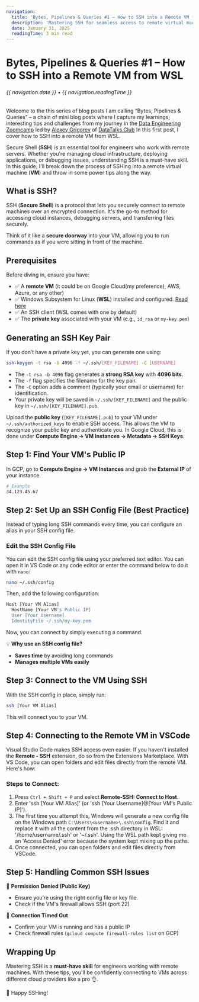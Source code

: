 ```yaml
---
navigation:
  title: 'Bytes, Pipelines & Queries #1 – How to SSH into a Remote VM from WSL'
  description: 'Mastering SSH for seamless access to remote virtual machines'
  date: January 31, 2025
  readingTime: 3 min read
---
```


# Bytes, Pipelines & Queries #1 – How to SSH into a Remote VM from WSL

<h6>

  {{ navigation.date }} &bull; {{ navigation.readingTime }}

</h6>

Welcome to the this series of blog posts I am calling “Bytes, Pipelines & Queries” – a chain of mini blog posts where I capture my learnings, interesting tips and challenges from my journey in the [Data Engineering Zoomcamp](https://github.com/DataTalksClub/data-engineering-zoomcamp) led by [Alexey Grigorev](https://www.linkedin.com/in/agrigorev/) of [DataTalks.Club](https://datatalks.club/) In this first post, I cover how to SSH into a remote VM from WSL.

Secure Shell (**SSH**) is an essential tool for engineers who work with remote servers. Whether you're managing cloud infrastructure, deploying applications, or debugging issues, understanding SSH is a must-have skill. In this guide, I'll break down the process of SSHing into a remote virtual machine (**VM**) and throw in some power tips along the way.

## What is SSH?

SSH (**Secure Shell**) is a protocol that lets you securely connect to remote machines over an encrypted connection. It's the go-to method for accessing cloud instances, debugging servers, and transferring files securely.

Think of it like a **secure doorway** into your VM, allowing you to run commands as if you were sitting in front of the machine.

## Prerequisites

Before diving in, ensure you have:

- ✅ A **remote VM** (it could be on Google Cloud(my preference), AWS, Azure, or any other)
- ✅ Windows Subsystem for Linux (**WSL**) installed and configured. [Read here](https://learn.microsoft.com/en-us/windows/wsl/setup/environment)
- ✅ An SSH client (WSL comes with one by default)
- ✅ The **private key** associated with your VM (e.g., `id_rsa` or `my-key.pem`)

## Generating an SSH Key Pair

If you don’t have a private key yet, you can generate one using:

```bash
ssh-keygen -t rsa -b 4096 -f ~/.ssh/[KEY_FILENAME] -C [USERNAME]
```

- The `-t rsa -b 4096` flag generates a **strong RSA key** with **4096 bits**.
- The `-f` flag specifies the filename for the key pair.
- The `-C` option adds a comment (typically your email or username) for identification.
- Your private key will be saved in `~/.ssh/[KEY_FILENAME]` and the public key in `~/.ssh/[KEY_FILENAME].pub`.

Upload the **public key** (`[KEY_FILENAME].pub`) to your VM under `~/.ssh/authorized_keys` to enable SSH access. This allows the VM to recognize your public key and authenticate you. In Google Cloud, this is done under **Compute Engine → VM Instances → Metadata → SSH Keys**.

## Step 1: Find Your VM's Public IP

In GCP, go to **Compute Engine → VM Instances** and grab the **External IP** of your instance.

```bash
# Example
34.123.45.67
```

## Step 2: Set Up an SSH Config File (Best Practice)

Instead of typing long SSH commands every time, you can configure an alias in your SSH config file.

### Edit the SSH Config File
You can edit the SSH config file using your preferred text editor. You can open it in VS Code or any code editor or enter the command below to do it with `nano`:

```bash
nano ~/.ssh/config
```

Then, add the following configuration:

```bash
Host [Your VM Alias]
  HostName [Your VM's Public IP]
  User [Your Username]
  IdentityFile ~/.ssh/my-key.pem
```

Now, you can connect by simply executing a command.

💡 **Why use an SSH config file?**
- **Saves time** by avoiding long commands
- **Manages multiple VMs easily**

## Step 3: Connect to the VM Using SSH

With the SSH config in place, simply run:

```bash
ssh [Your VM Alias]
```
This will connect you to your VM.

## Step 4: Connecting to the Remote VM in VSCode

Visual Studio Code makes SSH access even easier. If you haven't installed the **Remote - SSH** extension, do so from the Extensions Marketplace. With VS Code, you can open folders and edit files directly from the remote VM. Here's how:

### Steps to Connect:
1. Press `Ctrl + Shift + P` and select **Remote-SSH: Connect to Host**.
2. Enter 'ssh [Your VM Alias]' (or 'ssh [Your Username]@[Your VM's Public IP]').
3. The first time you attempt this, Windows will generate a new config file on the Windows path `C:\Users\<username>\.ssh\config`. Find it and replace it with all the content from the .ssh directory in WSL: '/home/username/.ssh' or '~/.ssh'. Using the WSL path kept giving me an 'Access Denied' error because the system kept mixing up the paths.
4. Once connected, you can open folders and edit files directly from VSCode.

## Step 5: Handling Common SSH Issues

🚧 **Permission Denied (Public Key)**
- Ensure you’re using the right config file or key file.
- Check if the VM's firewall allows SSH (port 22)

🚧 **Connection Timed Out**
- Confirm your VM is running and has a public IP
- Check firewall rules (`gcloud compute firewall-rules list` on GCP)


## Wrapping Up

Mastering SSH is a **must-have skill** for engineers working with remote machines. With these tips, you'll be confidently connecting to VMs across different cloud providers like a pro 👌.

🚀 Happy SSHing!
